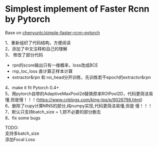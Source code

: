 # Simplest implement of Faster Rcnn by Pytorch  

Base on [chenyuntc/simple-faster-rcnn-pytorch](https://github.com/chenyuntc/simple-faster-rcnn-pytorch)  

1、重新组织了代码结构，方便阅读  
2、添加了中文注释和自己的理解  
3、 修改了部分代码  
* rpn的score输出只有一维概率，loss改成BCE  
* rnp_loc_loss 直计算正样本计算  
* extractor&rpn 和 roi_head分开训练，先训练若干epoch的extractor&rpn  

4、make it fit Pytorch 0.4+  
5、用pytorch自带的AdaptiveMaxPool2d替换原来ROIPool2D，代码更简洁易懂,但是慢！！！(https://www.cnblogs.com/king-lps/p/9026798.html)  
6、删除了cupy计算MNS的部分,纯numpy实现,代码更简洁易懂,但是 慢！！！  
7、默认只支持batch_size = 1,把不必要的部分删去  
8、fix some bugs  


TODO:  
支持多batch_size  
添加Focal Loss  
